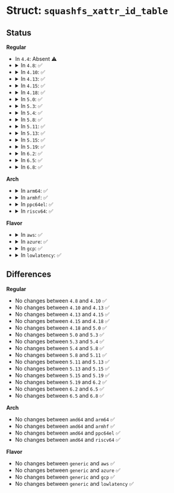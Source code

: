 # Struct: <code>squashfs_xattr_id_table</code>

## Status
<b>Regular</b>
<ul>
<li>
In <code>4.4</code>: Absent ⚠️
</li>
<li>
<details>
<summary>In <code>4.8</code>: ✅</summary>

```c
struct squashfs_xattr_id_table {
    __le64 xattr_table_start;
    __le32 xattr_ids;
    __le32 unused;
};
```
</details>
</li>
<li>
<details>
<summary>In <code>4.10</code>: ✅</summary>

```c
struct squashfs_xattr_id_table {
    __le64 xattr_table_start;
    __le32 xattr_ids;
    __le32 unused;
};
```
</details>
</li>
<li>
<details>
<summary>In <code>4.13</code>: ✅</summary>

```c
struct squashfs_xattr_id_table {
    __le64 xattr_table_start;
    __le32 xattr_ids;
    __le32 unused;
};
```
</details>
</li>
<li>
<details>
<summary>In <code>4.15</code>: ✅</summary>

```c
struct squashfs_xattr_id_table {
    __le64 xattr_table_start;
    __le32 xattr_ids;
    __le32 unused;
};
```
</details>
</li>
<li>
<details>
<summary>In <code>4.18</code>: ✅</summary>

```c
struct squashfs_xattr_id_table {
    __le64 xattr_table_start;
    __le32 xattr_ids;
    __le32 unused;
};
```
</details>
</li>
<li>
<details>
<summary>In <code>5.0</code>: ✅</summary>

```c
struct squashfs_xattr_id_table {
    __le64 xattr_table_start;
    __le32 xattr_ids;
    __le32 unused;
};
```
</details>
</li>
<li>
<details>
<summary>In <code>5.3</code>: ✅</summary>

```c
struct squashfs_xattr_id_table {
    __le64 xattr_table_start;
    __le32 xattr_ids;
    __le32 unused;
};
```
</details>
</li>
<li>
<details>
<summary>In <code>5.4</code>: ✅</summary>

```c
struct squashfs_xattr_id_table {
    __le64 xattr_table_start;
    __le32 xattr_ids;
    __le32 unused;
};
```
</details>
</li>
<li>
<details>
<summary>In <code>5.8</code>: ✅</summary>

```c
struct squashfs_xattr_id_table {
    __le64 xattr_table_start;
    __le32 xattr_ids;
    __le32 unused;
};
```
</details>
</li>
<li>
<details>
<summary>In <code>5.11</code>: ✅</summary>

```c
struct squashfs_xattr_id_table {
    __le64 xattr_table_start;
    __le32 xattr_ids;
    __le32 unused;
};
```
</details>
</li>
<li>
<details>
<summary>In <code>5.13</code>: ✅</summary>

```c
struct squashfs_xattr_id_table {
    __le64 xattr_table_start;
    __le32 xattr_ids;
    __le32 unused;
};
```
</details>
</li>
<li>
<details>
<summary>In <code>5.15</code>: ✅</summary>

```c
struct squashfs_xattr_id_table {
    __le64 xattr_table_start;
    __le32 xattr_ids;
    __le32 unused;
};
```
</details>
</li>
<li>
<details>
<summary>In <code>5.19</code>: ✅</summary>

```c
struct squashfs_xattr_id_table {
    __le64 xattr_table_start;
    __le32 xattr_ids;
    __le32 unused;
};
```
</details>
</li>
<li>
<details>
<summary>In <code>6.2</code>: ✅</summary>

```c
struct squashfs_xattr_id_table {
    __le64 xattr_table_start;
    __le32 xattr_ids;
    __le32 unused;
};
```
</details>
</li>
<li>
<details>
<summary>In <code>6.5</code>: ✅</summary>

```c
struct squashfs_xattr_id_table {
    __le64 xattr_table_start;
    __le32 xattr_ids;
    __le32 unused;
};
```
</details>
</li>
<li>
<details>
<summary>In <code>6.8</code>: ✅</summary>

```c
struct squashfs_xattr_id_table {
    __le64 xattr_table_start;
    __le32 xattr_ids;
    __le32 unused;
};
```
</details>
</li>
</ul>
<b>Arch</b>
<ul>
<li>
<details>
<summary>In <code>arm64</code>: ✅</summary>

```c
struct squashfs_xattr_id_table {
    __le64 xattr_table_start;
    __le32 xattr_ids;
    __le32 unused;
};
```
</details>
</li>
<li>
<details>
<summary>In <code>armhf</code>: ✅</summary>

```c
struct squashfs_xattr_id_table {
    __le64 xattr_table_start;
    __le32 xattr_ids;
    __le32 unused;
};
```
</details>
</li>
<li>
<details>
<summary>In <code>ppc64el</code>: ✅</summary>

```c
struct squashfs_xattr_id_table {
    __le64 xattr_table_start;
    __le32 xattr_ids;
    __le32 unused;
};
```
</details>
</li>
<li>
<details>
<summary>In <code>riscv64</code>: ✅</summary>

```c
struct squashfs_xattr_id_table {
    __le64 xattr_table_start;
    __le32 xattr_ids;
    __le32 unused;
};
```
</details>
</li>
</ul>
<b>Flavor</b>
<ul>
<li>
<details>
<summary>In <code>aws</code>: ✅</summary>

```c
struct squashfs_xattr_id_table {
    __le64 xattr_table_start;
    __le32 xattr_ids;
    __le32 unused;
};
```
</details>
</li>
<li>
<details>
<summary>In <code>azure</code>: ✅</summary>

```c
struct squashfs_xattr_id_table {
    __le64 xattr_table_start;
    __le32 xattr_ids;
    __le32 unused;
};
```
</details>
</li>
<li>
<details>
<summary>In <code>gcp</code>: ✅</summary>

```c
struct squashfs_xattr_id_table {
    __le64 xattr_table_start;
    __le32 xattr_ids;
    __le32 unused;
};
```
</details>
</li>
<li>
<details>
<summary>In <code>lowlatency</code>: ✅</summary>

```c
struct squashfs_xattr_id_table {
    __le64 xattr_table_start;
    __le32 xattr_ids;
    __le32 unused;
};
```
</details>
</li>
</ul>

## Differences
<b>Regular</b>
<ul>
<li>
No changes between <code>4.8</code> and <code>4.10</code> ✅
</li>
<li>
No changes between <code>4.10</code> and <code>4.13</code> ✅
</li>
<li>
No changes between <code>4.13</code> and <code>4.15</code> ✅
</li>
<li>
No changes between <code>4.15</code> and <code>4.18</code> ✅
</li>
<li>
No changes between <code>4.18</code> and <code>5.0</code> ✅
</li>
<li>
No changes between <code>5.0</code> and <code>5.3</code> ✅
</li>
<li>
No changes between <code>5.3</code> and <code>5.4</code> ✅
</li>
<li>
No changes between <code>5.4</code> and <code>5.8</code> ✅
</li>
<li>
No changes between <code>5.8</code> and <code>5.11</code> ✅
</li>
<li>
No changes between <code>5.11</code> and <code>5.13</code> ✅
</li>
<li>
No changes between <code>5.13</code> and <code>5.15</code> ✅
</li>
<li>
No changes between <code>5.15</code> and <code>5.19</code> ✅
</li>
<li>
No changes between <code>5.19</code> and <code>6.2</code> ✅
</li>
<li>
No changes between <code>6.2</code> and <code>6.5</code> ✅
</li>
<li>
No changes between <code>6.5</code> and <code>6.8</code> ✅
</li>
</ul>
<b>Arch</b>
<ul>
<li>
No changes between <code>amd64</code> and <code>arm64</code> ✅
</li>
<li>
No changes between <code>amd64</code> and <code>armhf</code> ✅
</li>
<li>
No changes between <code>amd64</code> and <code>ppc64el</code> ✅
</li>
<li>
No changes between <code>amd64</code> and <code>riscv64</code> ✅
</li>
</ul>
<b>Flavor</b>
<ul>
<li>
No changes between <code>generic</code> and <code>aws</code> ✅
</li>
<li>
No changes between <code>generic</code> and <code>azure</code> ✅
</li>
<li>
No changes between <code>generic</code> and <code>gcp</code> ✅
</li>
<li>
No changes between <code>generic</code> and <code>lowlatency</code> ✅
</li>
</ul>
